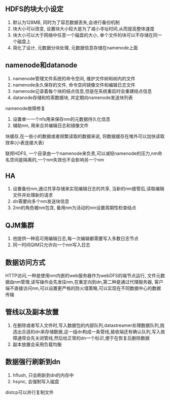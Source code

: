 <!--
 * Author       : ajin
 * Date         : 2020-02-25 17:11:24
 * Description  : 
 * email        : ajin_w@163.com
 * ajin是最好的人啦
 -->


## HDFS的块大小设定
1. 默认为128MB, 同时为了容忍数据丢失,会进行备份机制
2. 块大小可以改变, 设置块大小较大是为了减小寻址时间,从而提高整体速度
3. 块大小可以大于网络中任意一个磁盘的大小, 单个文件的块可以不存储在同一个磁盘上
4. 简化了设计, 元数据分块处理, 元数据信息存储在namenode上面


## namenode和datanode
1. namenode管理文件系统的命令空间, 维护文件树和树内的文件
2. namenode永久保存的文件, 命令空间镜像文件和编辑日志文件
3. namenode记录着每个块的结点信息,但是在系统重启时会重建结点信息
4. datanode存储和检索数据块, 并定期向namenode发送块列表

namenode故障修复
1. 设置单一一个nfs用来保存nm的元数据持久化信息
2. 辅助nm, 用来合并编辑日志和镜像文件


块缓存,在一些小的数据或者频繁读取的数据来说, 将数据缓存在堆外可以加快读取效率(小表连接大表)

联邦HDFS, 一个目录由一个namenode来负责,可以减轻namenode的压力,nm命名空间是隔离的,一个nm失效也不会影响另一个nm

## HA
1. 设置备份nm,通过共享存储来实现编辑日志的共享, 当新的nm接管后,读取编辑文件并处理新的请求
2. dn需要向多个nm发送块信息
3. 2nn的角色被nm包含, 备用nm为活动的nm设置周期性检查结点

## QJM集群
1. 他提供一种高可用编辑日志,每一次编辑都需要写入多数日志节点
2. 同一时间QIM只允许向一个nm写入日志

## 数据访问方式
HTTP访问,一种是使用nm内嵌的web服务器作为webDFS的端节点运行, 文件元数据由nm管理,读写操作会先发往nm,在重定向到dn,第二种是通过代理服务器, 客户端不直接访问nm,可以设置更严格的防火墙策略,可以实现在不同数据中心的数据传输


## 管线以及副本放置
1. 在删除或者写入文件时,写入数据包的内部队列,datastreamer处理数据队列,挑选出合适的dn来存储数据,这一组dn构成一条管线,接收端还有确认队列,写入故障通常会先关闭管线,然后给正常的dn一个标识,便于在恢复后删除数据
2. 副本放置会采用负载均衡

## 数据强行刷新到dn
1. hflush, 只会刷新到dn的内存中
2. hsync, 会强制写入磁盘

distcp可以并行复制文件
